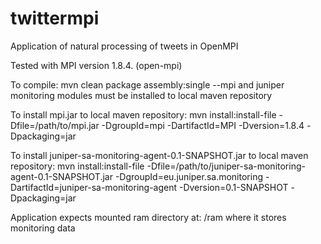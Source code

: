 # twittermpi
Application of natural processing of tweets in OpenMPI

Tested with MPI version 1.8.4. (open-mpi) 

To compile:
  mvn clean package assembly:single --mpi and juniper monitoring modules must be installed to local maven repository

To install mpi.jar to local maven repository:
  mvn install:install-file -Dfile=/path/to/mpi.jar -DgroupId=mpi -DartifactId=MPI -Dversion=1.8.4 -Dpackaging=jar

To install juniper-sa-monitoring-agent-0.1-SNAPSHOT.jar to local maven repository:
  mvn install:install-file -Dfile=/path/to/juniper-sa-monitoring-agent-0.1-SNAPSHOT.jar -DgroupId=eu.juniper.sa.monitoring -DartifactId=juniper-sa-monitoring-agent -Dversion=0.1-SNAPSHOT -Dpackaging=jar

Application expects mounted ram directory at:
  /ram
where it stores monitoring data

